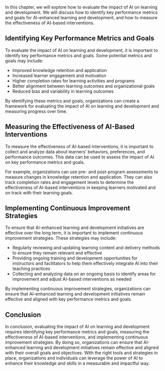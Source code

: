

In this chapter, we will explore how to evaluate the impact of AI on learning and development. We will discuss how to identify key performance metrics and goals for AI-enhanced learning and development, and how to measure the effectiveness of AI-based interventions.

Identifying Key Performance Metrics and Goals
---------------------------------------------

To evaluate the impact of AI on learning and development, it is important to identify key performance metrics and goals. Some potential metrics and goals may include:

* Improved knowledge retention and application
* Increased learner engagement and motivation
* Higher completion rates for learning activities and programs
* Better alignment between learning outcomes and organizational goals
* Reduced bias and variability in learning outcomes

By identifying these metrics and goals, organizations can create a framework for evaluating the impact of AI on learning and development and measuring progress over time.

Measuring the Effectiveness of AI-Based Interventions
-----------------------------------------------------

To measure the effectiveness of AI-based interventions, it is important to collect and analyze data about learners' behaviors, preferences, and performance outcomes. This data can be used to assess the impact of AI on key performance metrics and goals.

For example, organizations can use pre- and post-program assessments to measure changes in knowledge retention and application. They can also track completion rates and engagement levels to determine the effectiveness of AI-based interventions in keeping learners motivated and on track with their learning goals.

Implementing Continuous Improvement Strategies
----------------------------------------------

To ensure that AI-enhanced learning and development initiatives are effective over the long term, it is important to implement continuous improvement strategies. These strategies may include:

* Regularly reviewing and updating learning content and delivery methods to ensure they remain relevant and effective
* Providing ongoing training and development opportunities for instructors and facilitators to help them effectively integrate AI into their teaching practices
* Collecting and analyzing data on an ongoing basis to identify areas for improvement and adjust AI-based interventions as needed

By implementing continuous improvement strategies, organizations can ensure that AI-enhanced learning and development initiatives remain effective and aligned with key performance metrics and goals.

Conclusion
----------

In conclusion, evaluating the impact of AI on learning and development requires identifying key performance metrics and goals, measuring the effectiveness of AI-based interventions, and implementing continuous improvement strategies. By doing so, organizations can ensure that AI-enhanced learning and development initiatives remain effective and aligned with their overall goals and objectives. With the right tools and strategies in place, organizations and individuals can leverage the power of AI to enhance their knowledge and skills in a measurable and impactful way.
